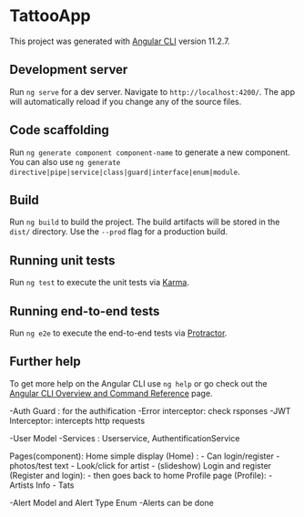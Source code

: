 # TattooApp

This project was generated with [Angular CLI](https://github.com/angular/angular-cli) version 11.2.7.

## Development server

Run `ng serve` for a dev server. Navigate to `http://localhost:4200/`. The app will automatically reload if you change any of the source files.

## Code scaffolding

Run `ng generate component component-name` to generate a new component. You can also use `ng generate directive|pipe|service|class|guard|interface|enum|module`.

## Build

Run `ng build` to build the project. The build artifacts will be stored in the `dist/` directory. Use the `--prod` flag for a production build.

## Running unit tests

Run `ng test` to execute the unit tests via [Karma](https://karma-runner.github.io).

## Running end-to-end tests

Run `ng e2e` to execute the end-to-end tests via [Protractor](http://www.protractortest.org/).

## Further help

To get more help on the Angular CLI use `ng help` or go check out the [Angular CLI Overview and Command Reference](https://angular.io/cli) page.




-Auth Guard : for the authification
-Error interceptor: check rsponses
-JWT Interceptor: intercepts http requests 

-User Model
-Services : Userservice, AuthentificationService

Pages(component):
Home simple display (Home) :
                    - Can login/register
                    - photos/test text
                    - Look/click for artist
                    - (slideshow)
Login and register (Register and login): 
                    - then goes back to home
Profile page (Profile): 
                    - Artists Info
                    - Tats
                    
-Alert Model and Alert Type Enum
-Alerts can be done